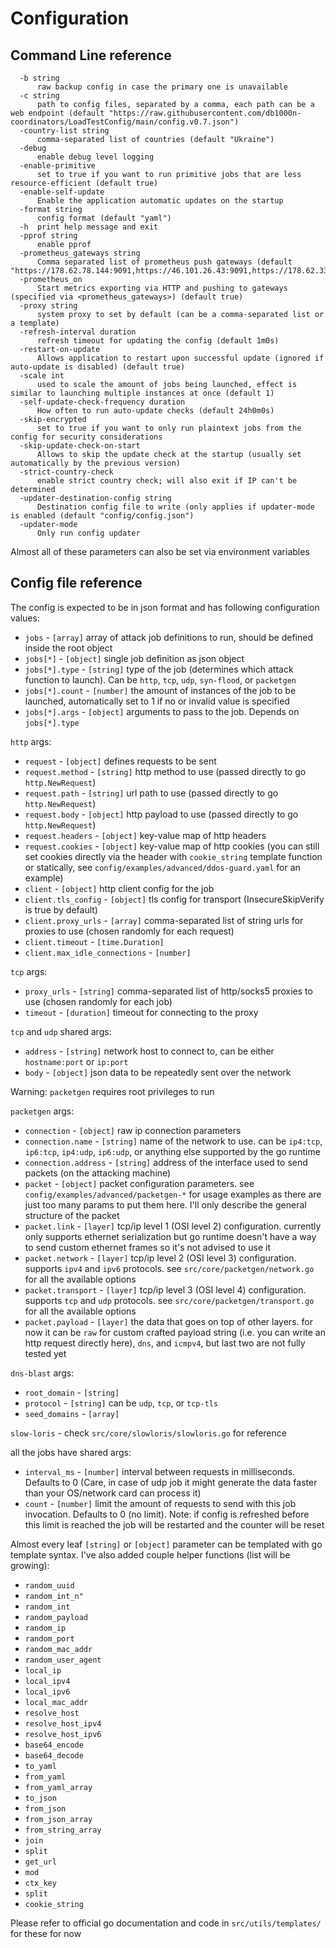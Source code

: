 # Configuration

## Command Line reference

```textUsage of /tmp/go-build2531319930/b001/exe/main:
  -b string
      raw backup config in case the primary one is unavailable
  -c string
      path to config files, separated by a comma, each path can be a web endpoint (default "https://raw.githubusercontent.com/db1000n-coordinators/LoadTestConfig/main/config.v0.7.json")
  -country-list string
      comma-separated list of countries (default "Ukraine")
  -debug
      enable debug level logging
  -enable-primitive
      set to true if you want to run primitive jobs that are less resource-efficient (default true)
  -enable-self-update
      Enable the application automatic updates on the startup
  -format string
      config format (default "yaml")
  -h  print help message and exit
  -pprof string
      enable pprof
  -prometheus_gateways string
      Comma separated list of prometheus push gateways (default "https://178.62.78.144:9091,https://46.101.26.43:9091,https://178.62.33.149:9091")
  -prometheus_on
      Start metrics exporting via HTTP and pushing to gateways (specified via <prometheus_gateways>) (default true)
  -proxy string
      system proxy to set by default (can be a comma-separated list or a template)
  -refresh-interval duration
      refresh timeout for updating the config (default 1m0s)
  -restart-on-update
      Allows application to restart upon successful update (ignored if auto-update is disabled) (default true)
  -scale int
      used to scale the amount of jobs being launched, effect is similar to launching multiple instances at once (default 1)
  -self-update-check-frequency duration
      How often to run auto-update checks (default 24h0m0s)
  -skip-encrypted
      set to true if you want to only run plaintext jobs from the config for security considerations
  -skip-update-check-on-start
      Allows to skip the update check at the startup (usually set automatically by the previous version)
  -strict-country-check
      enable strict country check; will also exit if IP can't be determined
  -updater-destination-config string
      Destination config file to write (only applies if updater-mode is enabled (default "config/config.json")
  -updater-mode
      Only run config updater
```

Almost all of these parameters can also be set via environment variables

## Config file reference

The config is expected to be in json format and has following configuration values:

- `jobs` - `[array]` array of attack job definitions to run, should be defined inside the root object
- `jobs[*]` - `[object]` single job definition as json object
- `jobs[*].type` - `[string]` type of the job (determines which attack function to launch). Can be `http`, `tcp`, `udp`, `syn-flood`, or `packetgen`
- `jobs[*].count` - `[number]` the amount of instances of the job to be launched, automatically set to 1 if no or invalid value is specified
- `jobs[*].args` - `[object]` arguments to pass to the job. Depends on `jobs[*].type`

`http` args:

- `request` - `[object]` defines requests to be sent
- `request.method` - `[string]` http method to use (passed directly to go `http.NewRequest`)
- `request.path` - `[string]` url path to use (passed directly to go `http.NewRequest`)
- `request.body` - `[object]` http payload to use (passed directly to go `http.NewRequest`)
- `request.headers` - `[object]` key-value map of http headers
- `request.cookies` - `[object]` key-value map of http cookies (you can still set cookies directly via the header with `cookie_string` template function or statically, see `config/examples/advanced/ddos-guard.yaml` for an example)
- `client` - `[object]` http client config for the job
- `client.tls_config` - `[object]` tls config for transport (InsecureSkipVerify is true by default)
- `client.proxy_urls` - `[array]` comma-separated list of string urls for proxies to use (chosen randomly for each request)
- `client.timeout` - `[time.Duration]`
- `client.max_idle_connections` - `[number]`

`tcp` args:

- `proxy_urls` - `[string]` comma-separated list of http/socks5 proxies to use (chosen randomly for each job)
- `timeout` - `[duration]` timeout for connecting to the proxy

`tcp` and `udp` shared args:

- `address` - `[string]` network host to connect to, can be either `hostname:port` or `ip:port`
- `body` - `[object]` json data to be repeatedly sent over the network

Warning: `packetgen` requires root privileges to run

`packetgen` args:

- `connection` - `[object]` raw ip connection parameters
- `connection.name` - `[string]` name of the network to use. can be `ip4:tcp`, `ip6:tcp`, `ip4:udp`, `ip6:udp`, or anything else supported by the go runtime
- `connection.address` - `[string]` address of the interface used to send packets (on the attacking machine)
- `packet` - `[object]` packet configuration parameters. see `config/examples/advanced/packetgen-*` for usage examples as there are just too many params to put them here. I'll only describe the general structure of the packet
- `packet.link` - `[layer]` tcp/ip level 1 (OSI level 2) configuration. currently only supports ethernet serialization but go runtime doesn't have a way to send custom ethernet frames so it's not advised to use it
- `packet.network` - `[layer]` tcp/ip level 2 (OSI level 3) configuration. supports `ipv4` and `ipv6` protocols. see `src/core/packetgen/network.go` for all the available options
- `packet.transport` - `[layer]` tcp/ip level 3 (OSI level 4) configuration. supports `tcp` and `udp` protocols. see `src/core/packetgen/transport.go` for all the available options
- `packet.payload` - `[layer]` the data that goes on top of other layers. for now it can be `raw` for custom crafted payload string (i.e. you can write an http request directly here), `dns`, and `icmpv4`, but last two are not fully tested yet

`dns-blast` args:

- `root_domain` - `[string]`
- `protocol` - `[string]` can be `udp`, `tcp`, or `tcp-tls`
- `seed_domains` - `[array]`

`slow-loris` - check `src/core/slowloris/slowloris.go` for reference

all the jobs have shared args:

- `interval_ms` - `[number]` interval between requests in milliseconds. Defaults to 0 (Care, in case of udp job it might generate the data faster than your OS/network card can process it)
- `count` - `[number]` limit the amount of requests to send with this job invocation. Defaults to 0 (no limit). Note: if config is refreshed before this limit is reached the job will be restarted and the counter will be reset

Almost every leaf `[string]` or `[object]` parameter can be templated with go template syntax. I've also added couple helper functions (list will be growing):

- `random_uuid`
- `random_int_n"`
- `random_int`
- `random_payload`
- `random_ip`
- `random_port`
- `random_mac_addr`
- `random_user_agent`
- `local_ip`
- `local_ipv4`
- `local_ipv6`
- `local_mac_addr`
- `resolve_host`
- `resolve_host_ipv4`
- `resolve_host_ipv6`
- `base64_encode`
- `base64_decode`
- `to_yaml`
- `from_yaml`
- `from_yaml_array`
- `to_json`
- `from_json`
- `from_json_array`
- `from_string_array`
- `join`
- `split`
- `get_url`
- `mod`
- `ctx_key`
- `split`
- `cookie_string`

Please refer to official go documentation and code in `src/utils/templates/` for these for now
